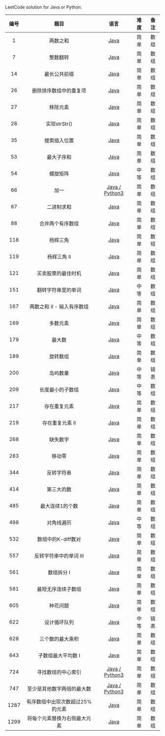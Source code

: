 LeetCode solution for Java or Python.

| 编号 |     题目     |                             语言                             | 难度 | 备注 |
| :--: | :----------: | :----------------------------------------------------------: | :--: | :--: |
| 1  | 两数之和 | [Java](https://github.com/jluncc/leetcode-solution/blob/master/数组/1-两数之和.md) | 简单 | 数组 |
| 7  | 整数翻转 | [Java](https://github.com/jluncc/leetcode-solution/blob/master/数组/7-整数翻转.md) | 简单 | 数组 |
| 14  | 最长公共前缀 | [Java](https://github.com/jluncc/leetcode-solution/blob/master/数组/14-最长公共前缀.md) | 简单 | 数组 |
| 26  | 删除排序数组中的重复项 | [Java](https://github.com/jluncc/leetcode-solution/blob/master/数组/26-删除排序数组中的重复项.md) | 简单 | 数组 |
| 27  | 移除元素 | [Java](https://github.com/jluncc/leetcode-solution/blob/master/数组/27-移除元素.md) | 简单 | 数组 |
| 28  | 实现strStr() | [Java](https://github.com/jluncc/leetcode-solution/blob/master/数组/28-实现strStr.md) | 简单 | 数组 |
| 35  | 搜索插入位置 | [Java](https://github.com/jluncc/leetcode-solution/blob/master/数组/35-搜索插入位置.md) | 简单 | 数组 |
| 53  | 最大子序和 | [Java](https://github.com/jluncc/leetcode-solution/blob/master/数组/53-最大子序和.md) | 简单 | 数组 |
| 54  | 螺旋矩阵 | [Java](https://github.com/jluncc/leetcode-solution/blob/master/数组/54-螺旋矩阵.md) | 中等 | 数组 |
| 66  | 加一 | [Java / Python3](https://github.com/jluncc/leetcode-solution/blob/master/数组/66-加一.md) | 简单 | 数组 |
| 67  | 二进制求和 | [Java](https://github.com/jluncc/leetcode-solution/blob/master/数组/67-二进制求和.md) | 简单 | 数组 |
| 88  | 合并两个有序数组 | [Java](https://github.com/jluncc/leetcode-solution/blob/master/数组/88-合并两个有序数组.md) | 简单 | 数组 |
| 118  | 杨辉三角 | [Java](https://github.com/jluncc/leetcode-solution/blob/master/数组/118-杨辉三角.md) | 简单 | 数组 |
| 119  | 杨辉三角 II | [Java](https://github.com/jluncc/leetcode-solution/blob/master/数组/119-杨辉三角II.md) | 简单 | 数组 |
| 121  | 买卖股票的最佳时机 | [Java](https://github.com/jluncc/leetcode-solution/blob/master/数组/121-买卖股票的最佳时机.md) | 简单 | 数组 |
| 151  | 翻转字符串里的单词 | [Java](https://github.com/jluncc/leetcode-solution/blob/master/数组/151-翻转字符串里的单词.md) | 中等 | 数组 |
| 167  | 两数之和 II - 输入有序数组 | [Java](https://github.com/jluncc/leetcode-solution/blob/master/数组/167-两数之和II-输入有序数组.md) | 简单 | 数组 |
| 169  | 多数元素 | [Java](https://github.com/jluncc/leetcode-solution/blob/master/数组/169-多数元素.md) | 简单 | 数组 |
| 179  | 最大数 | [Java](https://github.com/jluncc/leetcode-solution/blob/master/数组/179-最大数.md) | 中等 | 数组 |
| 189  | 旋转数组 | [Java](https://github.com/jluncc/leetcode-solution/blob/master/数组/189-旋转数组.md) | 简单 | 数组 |
| 200  |   岛屿数量   | [Java](https://github.com/jluncc/leetcode-solution/blob/master/队列/200-岛屿数量.md) | 中等 | 链表 |
| 209  |   长度最小的子数组   | [Java](https://github.com/jluncc/leetcode-solution/blob/master/数组/209-长度最小的子数组.md) | 中等 | 数组 |
| 217  |   存在重复元素   | [Java](https://github.com/jluncc/leetcode-solution/blob/master/数组/217-存在重复元素.md) | 简单 | 数组 |
| 219  |   存在重复元素 II   | [Java](https://github.com/jluncc/leetcode-solution/blob/master/数组/219-存在重复元素II.md) | 简单 | 数组 |
| 268  |    缺失数字   | [Java](https://github.com/jluncc/leetcode-solution/blob/master/数组/268-缺失数字.md) | 简单 | 数组 |
| 283  |   移动零   | [Java](https://github.com/jluncc/leetcode-solution/blob/master/数组/283-移动零.md) | 简单 | 数组 |
| 344  |   反转字符串   | [Java](https://github.com/jluncc/leetcode-solution/blob/master/数组/344-反转字符串.md) | 简单 | 数组 |
| 414  |   第三大的数   | [Java](https://github.com/jluncc/leetcode-solution/blob/master/数组/414-第三大的数.md) | 简单 | 数组 |
| 485  |   最大连续1的个数   | [Java](https://github.com/jluncc/leetcode-solution/blob/master/数组/485-最大连续1的个数.md) | 简单 | 数组 |
| 498  |   对角线遍历   | [Java](https://github.com/jluncc/leetcode-solution/blob/master/数组/498-对角线遍历.md) | 中等 | 数组 |
| 532  |   数组中的K-diff数对   | [Java](https://github.com/jluncc/leetcode-solution/blob/master/数组/532-数组中的K-diff数对.md) | 简单 | 数组 |
| 557  |   反转字符串中的单词 III   | [Java](https://github.com/jluncc/leetcode-solution/blob/master/数组/557-反转字符串中的单词III.md) | 简单 | 数组 |
| 561  |   数组拆分 I   | [Java](https://github.com/jluncc/leetcode-solution/blob/master/数组/561-数组拆分I.md) | 简单 | 数组 |
| 581  |   最短无序连续子数组   | [Java](https://github.com/jluncc/leetcode-solution/blob/master/数组/581-最短无序连续子数组.md) | 简单 | 数组 |
| 605  |   种花问题   | [Java](https://github.com/jluncc/leetcode-solution/blob/master/数组/605-种花问题.md) | 简单 | 数组 |
| 622  | 设计循环队列 | [Java](https://github.com/jluncc/leetcode-solution/blob/master/队列/622-设计循环队列.md) | 中等 | 链表 |
| 628  | 三个数的最大乘积 | [Java](https://github.com/jluncc/leetcode-solution/blob/master/队列/628-三个数的最大乘积.md) | 简单 | 数组 |
| 643  | 子数组最大平均数 I | [Java](https://github.com/jluncc/leetcode-solution/blob/master/队列/643-子数组最大平均数I.md) | 简单 | 数组 |
| 724  | 寻找数组的中心索引 | [Java / Python3](https://github.com/jluncc/leetcode-solution/blob/master/数组/724-寻找数组的中心索引.md) | 简单 | 数组 |
| 747  | 至少是其他数字两倍的最大数 | [Java / Python3](https://github.com/jluncc/leetcode-solution/blob/master/数组/747-至少是其他数字两倍的最大数.md) | 简单 | 数组 |
| 1287  | 有序数组中出现次数超过25%的元素 | [Java](https://github.com/jluncc/leetcode-solution/blob/master/数组/1299-有序数组中出现次数超过25%的元素.md) | 简单 | 数组 |
| 1299  | 将每个元素替换为右侧最大元素 | [Java](https://github.com/jluncc/leetcode-solution/blob/master/数组/1299-将每个元素替换为右侧最大元素.md) | 简单 | 数组 |


